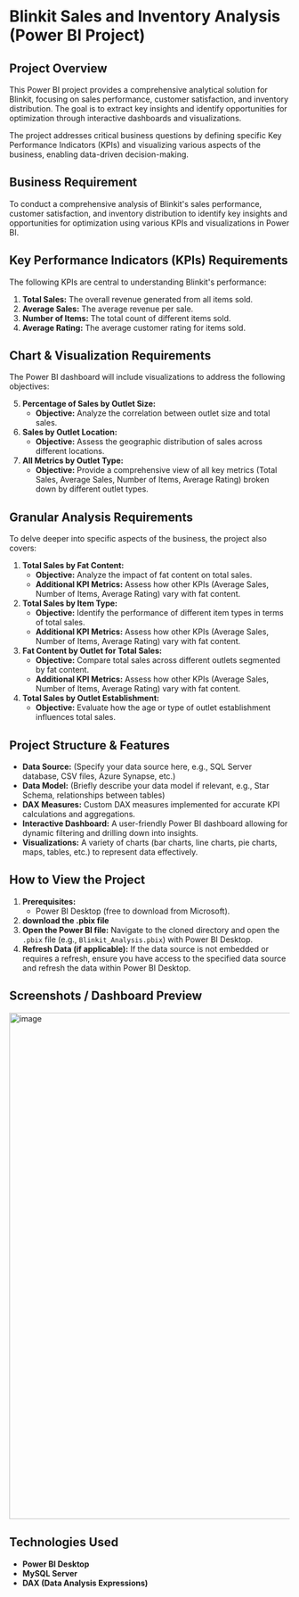 # Blinkit Sales and Inventory Analysis (Power BI Project)

## Project Overview

This Power BI project provides a comprehensive analytical solution for Blinkit, focusing on sales performance, customer satisfaction, and inventory distribution. The goal is to extract key insights and identify opportunities for optimization through interactive dashboards and visualizations.

The project addresses critical business questions by defining specific Key Performance Indicators (KPIs) and visualizing various aspects of the business, enabling data-driven decision-making.

## Business Requirement

To conduct a comprehensive analysis of Blinkit's sales performance, customer satisfaction, and inventory distribution to identify key insights and opportunities for optimization using various KPIs and visualizations in Power BI.

## Key Performance Indicators (KPIs) Requirements

The following KPIs are central to understanding Blinkit's performance:

1.  **Total Sales:** The overall revenue generated from all items sold.
2.  **Average Sales:** The average revenue per sale.
3.  **Number of Items:** The total count of different items sold.
4.  **Average Rating:** The average customer rating for items sold.

## Chart & Visualization Requirements

The Power BI dashboard will include visualizations to address the following objectives:

5.  **Percentage of Sales by Outlet Size:**
    * **Objective:** Analyze the correlation between outlet size and total sales.
6.  **Sales by Outlet Location:**
    * **Objective:** Assess the geographic distribution of sales across different locations.
7.  **All Metrics by Outlet Type:**
    * **Objective:** Provide a comprehensive view of all key metrics (Total Sales, Average Sales, Number of Items, Average Rating) broken down by different outlet types.

## Granular Analysis Requirements

To delve deeper into specific aspects of the business, the project also covers:

1.  **Total Sales by Fat Content:**
    * **Objective:** Analyze the impact of fat content on total sales.
    * **Additional KPI Metrics:** Assess how other KPIs (Average Sales, Number of Items, Average Rating) vary with fat content.
2.  **Total Sales by Item Type:**
    * **Objective:** Identify the performance of different item types in terms of total sales.
    * **Additional KPI Metrics:** Assess how other KPIs (Average Sales, Number of Items, Average Rating) vary with fat content.
3.  **Fat Content by Outlet for Total Sales:**
    * **Objective:** Compare total sales across different outlets segmented by fat content.
    * **Additional KPI Metrics:** Assess how other KPIs (Average Sales, Number of Items, Average Rating) vary with fat content.
4.  **Total Sales by Outlet Establishment:**
    * **Objective:** Evaluate how the age or type of outlet establishment influences total sales.

## Project Structure & Features

-   **Data Source:** (Specify your data source here, e.g., SQL Server database, CSV files, Azure Synapse, etc.)
-   **Data Model:** (Briefly describe your data model if relevant, e.g., Star Schema, relationships between tables)
-   **DAX Measures:** Custom DAX measures implemented for accurate KPI calculations and aggregations.
-   **Interactive Dashboard:** A user-friendly Power BI dashboard allowing for dynamic filtering and drilling down into insights.
-   **Visualizations:** A variety of charts (bar charts, line charts, pie charts, maps, tables, etc.) to represent data effectively.

## How to View the Project

1.  **Prerequisites:**
    * Power BI Desktop (free to download from Microsoft).
2.  **download the .pbix file**
3.  **Open the Power BI file:** Navigate to the cloned directory and open the `.pbix` file (e.g., `Blinkit_Analysis.pbix`) with Power BI Desktop.
4.  **Refresh Data (if applicable):** If the data source is not embedded or requires a refresh, ensure you have access to the specified data source and refresh the data within Power BI Desktop.

## Screenshots / Dashboard Preview

<img width="1618" height="908" alt="image" src="https://github.com/user-attachments/assets/a8f500d1-1130-4299-b7cb-411e4e6017dd" />





## Technologies Used

-   **Power BI Desktop**
-   **MySQL Server**
-   **DAX (Data Analysis Expressions)**

